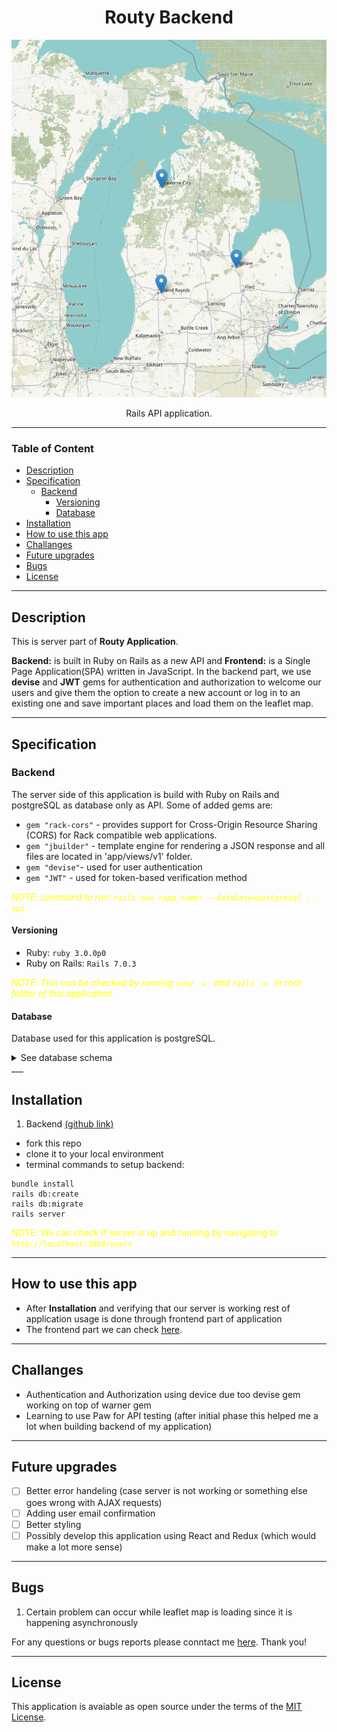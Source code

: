 <h1 align="center">Routy Backend</h1>

![Map of Great Lakes ](leaflepmap.png)

<p align="center">Rails API application.</p>

---

### Table of Content

- [Description](#description)
- [Specification](#specification)
  - [Backend](#backend)
    - [Versioning](#versioning)
    - [Database](#database)
- [Installation](#installation)
- [How to use this app](#how-to-use-this-app)
- [Challanges](#challanges)
- [Future upgrades](#future-upgrades)
- [Bugs](#bugs)
- [License](#license)

---

## Description

This is server part of **Routy Application**. 

**Backend:** is built in Ruby on Rails as a new API and **Frontend:** is a Single Page Application(SPA) written in JavaScript. 
In the backend part, we use **devise** and **JWT** gems for authentication and authorization to welcome our users and give them the option to create a new account or log in to an existing one and save important places and load them on the leaflet map.

---

## Specification

### Backend

The server side of this application is build with Ruby on Rails and postgreSQL as database only as API. Some of added gems are:  
- `gem "rack-cors"` - provides support for Cross-Origin Resource Sharing (CORS) for Rack compatible web applications.
- `gem "jbuilder"` - template engine for rendering a JSON response and all files are located in 'app/views/v1' folder.
- `gem "devise"`- used for user authentication 
- `gem "JWT"` - used for token-based verification method 


<spam style="color:yellow">_NOTE: command to run: `rails new <app_name> --database=postgresql --api`._ </spam>

#### Versioning

- Ruby: `ruby 3.0.0p0`
- Ruby on Rails: `Rails 7.0.3`

<spam style="color:yellow">_NOTE: This can be checked by running `ruby -v ` and `rails -v ` in root folder of this application._ </spam>

#### Database

Database used for this application is postgreSQL.

<details>
<summary>See database schema</summary>

![Database Schema](theRoutyApplication.jpg)
_<p align="center"> Database schema </p>_

</details>
___

## Installation

1.  Backend [(github link)](https://github.com/zicna/routy-backend 'backend repo')

- fork this repo
- clone it to your local environment
- terminal commands to setup backend:

```
bundle install
rails db:create
rails db:migrate
rails server
```

<spam style="color:yellow">NOTE: We can check if server is up and running by navigating to `http://localhost:3000/users` </spam>

---

## How to use this app

- After **Installation** and verifying that our server is working rest of application usage is done through frontend part of application
- The frontend part we can check [here](https://github.com/zicna/routy-frontend).

---

## Challanges

- Authentication and Authorization using device due too devise gem working on top of warner gem
- Learning to use Paw for API testing (after initial phase this helped me a lot when building backend of my application)


---

## Future upgrades

- [ ] Better error handeling (case server is not working or something else goes wrong with AJAX requests)
- [ ] Adding user email confirmation
- [ ] Better styling
- [ ] Possibly develop this application using React and Redux (which would make a lot more sense)

---

## Bugs

1. Certain problem can occur while leaflet map is loading since it is happening asynchronously  

For any questions or bugs reports please conntact me [here](http://www.milan-zivkovic.com). Thank you!


---

## License

This application is avaiable as open source under the terms of the [MIT License](licence).

